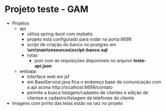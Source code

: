 # Projeto teste - GAM

- Projetos
  - api	
    - utiliza spring-boot com mybatis
    - projeto está configurado para rodar na porta 6699
    - script de criação do banco no postgres em **\src\main\resources\script-banco.sql**
    - rotas
      - json com as requisições disponíveis no arquivo **teste-api.json**
  - webapp
    - interface web em jsf
    - em BaseService.java fica o endereço base de comunicação com a api acima http://localhost:6699/contato
    - permite a busca listagem/cadastro de clientes e edição de clientee e cadastro/listagem de telefones do cliente
- Imagens com prints das telas estão na raiz no projeto

